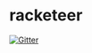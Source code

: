# racketeer

[![Gitter](https://badges.gitter.im/racketeer_help/community.svg)](https://gitter.im/racketeer_help/community?utm_source=badge&utm_medium=badge&utm_campaign=pr-badge&utm_content=badge)